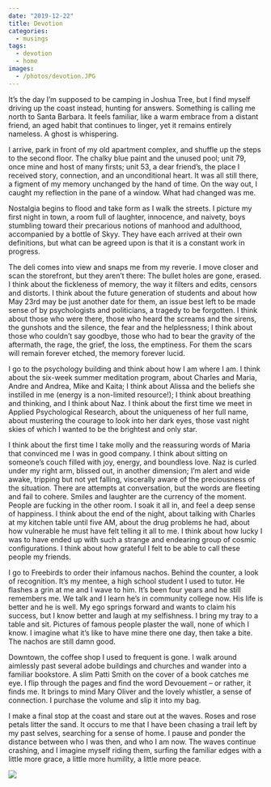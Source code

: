 ```yaml
---
date: "2019-12-22"
title: Devotion
categories:
  - musings
tags:
  - devotion
  - home
images:
  - /photos/devotion.JPG
---
```

It’s the day I’m supposed to be camping in Joshua Tree, but I find myself driving up the coast instead, hunting for answers. Something is calling me north to Santa Barbara. It feels familiar, like a warm embrace from a distant friend, an aged habit that continues to linger, yet it remains entirely nameless. A ghost is whispering.

I arrive, park in front of my old apartment complex, and shuffle up the steps to the second floor. The chalky blue paint and the unused pool; unit 79, once mine and host of many firsts; unit 53, a dear friend’s, the place I received story, connection, and an unconditional heart. It was all still there, a figment of my memory unchanged by the hand of time. On the way out, I caught my reflection in the pane of a window. What had changed was me.

Nostalgia begins to flood and take form as I walk the streets. I picture my first night in town, a room full of laughter, innocence, and naivety, boys stumbling toward their precarious notions of manhood and adulthood, accompanied by a bottle of Skyy. They have each arrived at their own definitions, but what can be agreed upon is that it is a constant work in progress. 

The deli comes into view and snaps me from my reverie. I move closer and scan the storefront, but they aren’t there: The bullet holes are gone, erased. I think about the fickleness of memory, the way it filters and edits, censors and distorts. I think about the future generation of students and about how May 23rd may be just another date for them, an issue best left to be made sense of by psychologists and politicians, a tragedy to be forgotten. I think about those who were there, those who heard the screams and the sirens, the gunshots and the silence, the fear and the helplessness; I think about those who couldn’t say goodbye, those who had to bear the gravity of the aftermath, the rage, the grief, the loss, the emptiness. For them the scars will remain forever etched, the memory forever lucid.

I go to the psychology building and think about how I am where I am. I think about the six-week summer meditation program, about Charles and Maria, Andre and Andrea, Mike and Kaita; I think about Alissa and the beliefs she instilled in me (energy is a non-limited resource!); I think about breathing and thinking, and I think about Naz. I think about the first time we meet in Applied Psychological Research, about the uniqueness of her full name, about mustering the courage to look into her dark eyes, those vast night skies of which I wanted to be the brightest and only star. 

I think about the first time I take molly and the reassuring words of Maria that convinced me I was in good company. I think about sitting on someone’s couch filled with joy, energy, and boundless love. Naz is curled under my right arm, blissed out, in another dimension; I’m alert and wide awake, tripping but not yet falling, viscerally aware of the preciousness of the situation. There are attempts at conversation, but the words are fleeting and fail to cohere. Smiles and laughter are the currency of the moment. People are fucking in the other room. I soak it all in, and feel a deep sense of happiness. I think about the end of the night, about talking with Charles at my kitchen table until five AM, about the drug problems he had, about how vulnerable he must have felt telling it all to me. I think about how lucky I was to have ended up with such a strange and endearing group of cosmic configurations. I think about how grateful I felt to be able to call these people my friends.

I go to Freebirds to order their infamous nachos. Behind the counter, a look of recognition. It’s my mentee, a high school student I used to tutor. He flashes a grin at me and I wave to him. It’s been four years and he still remembers me. We talk and I learn he’s in community college now. His life is better and he is well. My ego springs forward and wants to claim his success, but I know better and laugh at my selfishness. I bring my tray to a table and sit. Pictures of famous people plaster the wall, none of which I know. I imagine what it’s like to have mine there one day, then take a bite. The nachos are still damn good.

Downtown, the coffee shop I used to frequent is gone. I walk around aimlessly past several adobe buildings and churches and wander into a familiar bookstore. A slim Patti Smith on the cover of a book catches me eye. I flip through the pages and find the word Devouement – or rather, it finds me. It brings to mind Mary Oliver and the lovely whistler, a sense of connection. I purchase the volume and slip it into my bag.

I make a final stop at the coast and stare out at the waves. Roses and rose petals litter the sand. It occurs to me that I have been chasing a trail left by my past selves, searching for a sense of home. I pause and ponder the distance between who I was then, and who I am now. The waves continue crashing, and I imagine myself riding them, surfing the familiar edges with a little more grace, a little more humility, a little more peace. 

![](/photos/devotion.JPG)